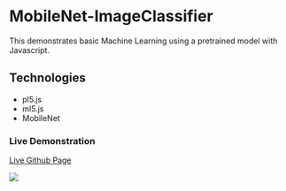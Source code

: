 # MobileNet-ImageClassifier
This demonstrates  basic Machine Learning using a pretrained model with Javascript.

## Technologies
- pl5.js
- ml5.js
- MobileNet

### Live Demonstration
[Live Github Page](https://karadikid.github.io/MobileNet-ImageClassifier/)

![](https://github.com/karadikid/MobileNet-ImageClassifier/blob/main/ml5.js-ImageClassifier.gif)


